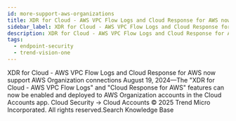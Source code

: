 ```yaml
---
id: more-support-aws-organizations
title: XDR for Cloud - AWS VPC Flow Logs and Cloud Response for AWS now support AWS Organization connections
sidebar_label: XDR for Cloud - AWS VPC Flow Logs and Cloud Response for AWS now support AWS Organization connections
description: XDR for Cloud - AWS VPC Flow Logs and Cloud Response for AWS now support AWS Organization connections
tags:
  - endpoint-security
  - trend-vision-one
---
```


 XDR for Cloud - AWS VPC Flow Logs and Cloud Response for AWS now support AWS Organization connections August 19, 2024—The "XDR for Cloud - AWS VPC Flow Logs" and "Cloud Response for AWS" features can now be enabled and deployed to AWS Organization accounts in the Cloud Accounts app. Cloud Security → Cloud Accounts © 2025 Trend Micro Incorporated. All rights reserved.Search Knowledge Base